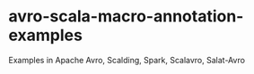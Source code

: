 avro-scala-macro-annotation-examples
====================================

Examples in Apache Avro, Scalding, Spark, Scalavro, Salat-Avro
